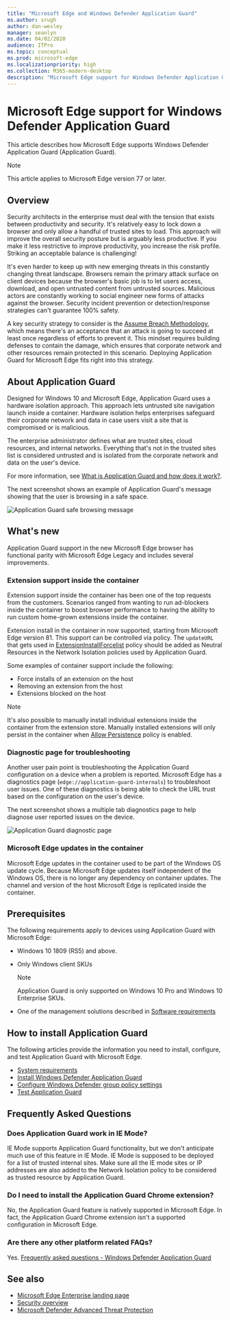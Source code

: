 ```yaml
---
title: "Microsoft Edge and Windows Defender Application Guard"
ms.author: srugh
author: dan-wesley
manager: seanlyn
ms.date: 04/02/2020
audience: ITPro
ms.topic: conceptual
ms.prod: microsoft-edge
ms.localizationpriority: high
ms.collection: M365-modern-desktop
description: "Microsoft Edge support for Windows Defender Application Guard"
---
```


# Microsoft Edge support for Windows Defender Application Guard

This article describes how Microsoft Edge supports Windows Defender Application Guard (Application Guard).

> [!NOTE]
> This article applies to Microsoft Edge version 77 or later.

## Overview

Security architects in the enterprise must deal with the tension that exists between productivity and security. It's relatively easy to lock down a browser and only allow a handful of trusted sites to load. This approach will improve the overall security posture but is arguably less productive. If you make it less restrictive to improve productivity, you increase the risk profile. Striking an acceptable balance is challenging!

It's even harder to keep up with new emerging threats in this constantly changing threat landscape. Browsers remain the primary attack surface on client devices because the browser's basic job is to let users access, download, and open untrusted content from untrusted sources. Malicious actors are constantly working to social engineer new forms of attacks against the browser. Security incident prevention or detection/response strategies can't guarantee 100% safety.

A key security strategy to consider is the [Assume Breach Methodology](https://docs.microsoft.com/office365/Enterprise/office-365-monitoring-and-testing#assume-breach-methodology), which means there's an acceptance that an attack is going to succeed at least once regardless of efforts to prevent it. This mindset requires building defenses to contain the damage, which ensures that corporate network and other resources remain protected in this scenario.  Deploying Application Guard for Microsoft Edge fits right into this strategy.

## About Application Guard

Designed for Windows 10 and Microsoft Edge, Application Guard uses a hardware isolation approach. This approach lets untrusted site navigation launch inside a container. Hardware isolation helps enterprises safeguard their corporate network and data in case users visit a site that is compromised or is malicious.

The enterprise administrator defines what are trusted sites, cloud resources, and internal networks. Everything that's not in the trusted sites list is considered untrusted and is isolated from the corporate network and data on the user's device.

For more information, see [What is Application Guard and how does it work?](https://docs.microsoft.com/windows/security/threat-protection/windows-defender-application-guard/wd-app-guard-overview#what-is-application-guard-and-how-does-it-work).

The next screenshot shows an example of Application Guard's message showing that the user is browsing in a safe space.

![Application Guard safe browsing message](media/microsoft-edge-security-windows-defender-application-guard/wd-application-guard-1.png)

## What's new

Application Guard support in the new Microsoft Edge  browser has functional parity with Microsoft Edge Legacy and includes several improvements.

### Extension support inside the container

Extension support inside the container has been one of the top requests from the customers. Scenarios ranged from wanting to run ad-blockers inside the container to boost browser performance to having the ability to run custom home-grown extensions inside the container.

Extension install in the container in now supported, starting from Microsoft Edge version 81. This support can be controlled via policy. The `updateURL` that gets used in [ExtensionInstallForcelist](https://docs.microsoft.com/DeployEdge/microsoft-edge-policies#extensioninstallforcelist) policy should be added as Neutral Resources in the Network Isolation policies used by Application Guard.

Some examples of container support include the following:

- Force installs of an extension on the host
- Removing an extension from the host
- Extensions blocked on the host

> [!NOTE]
> It's also possible to manually install individual extensions inside the container from the extension store. Manually installed extensions will only persist in the container when [Allow Persistence](https://docs.microsoft.com/windows/security/threat-protection/windows-defender-application-guard/configure-wd-app-guard#application-specific-settings
) policy is enabled.

### Diagnostic page for troubleshooting

Another user pain point is troubleshooting the Application Guard configuration on a device when a problem is reported. Microsoft Edge has a diagnostics page (`edge://application-guard-internals`) to troubleshoot user issues. One of these diagnostics is being able to check the URL trust based on the configuration on the user's device.

The next screenshot shows a multiple tab diagnostics page to help diagnose user reported issues on the device.

![Application Guard diagnostic page](media/microsoft-edge-security-windows-defender-application-guard/wd-application-guard-2.png)

### Microsoft Edge updates in the container

Microsoft Edge updates in the container used to be part of the Windows OS update cycle. Because Microsoft Edge updates itself independent of the Windows OS, there is no longer any dependency on container updates. The channel and version of the host Microsoft Edge is replicated inside the container.

## Prerequisites

The following  requirements apply to devices using Application Guard with Microsoft Edge:

- Windows 10 1809 (RS5) and above.
- Only Windows client SKUs

  > [!NOTE]
  > Application Guard is only supported on Windows 10 Pro and Windows 10 Enterprise SKUs.

- One of the management solutions described in [Software requirements](https://docs.microsoft.com/windows/security/threat-protection/windows-defender-application-guard/reqs-wd-app-guard#software-requirements)

## How to install Application Guard

The following articles provide the information you need to install, configure, and test Application Guard with Microsoft Edge.

- [System requirements](https://docs.microsoft.com/windows/security/threat-protection/windows-defender-application-guard/reqs-wd-app-guard)
- [Install Windows Defender Application Guard](https://docs.microsoft.com/windows/security/threat-protection/windows-defender-application-guard/install-wd-app-guard)
- [Configure Windows Defender group policy settings](https://docs.microsoft.com/windows/security/threat-protection/windows-defender-application-guard/configure-wd-app-guard)
- [Test Application Guard](https://docs.microsoft.com/windows/security/threat-protection/windows-defender-application-guard/test-scenarios-wd-app-guard)

## Frequently Asked Questions

### Does Application Guard work in IE Mode?

IE Mode supports Application Guard functionality, but we don't anticipate much use of this feature in IE Mode. IE Mode is supposed to be deployed for a list of trusted internal sites. Make sure all the IE mode sites or IP addresses are also added to the Network Isolation policy to be considered as trusted resource by Application Guard.

### Do I need to install the Application Guard Chrome extension?

No, the Application Guard feature is natively supported in Microsoft Edge. In fact, the Application Guard Chrome extension isn't a supported configuration in Microsoft Edge.

### Are there any other platform related FAQs?

Yes. [Frequently asked questions - Windows Defender Application Guard](https://docs.microsoft.com/windows/security/threat-protection/windows-defender-application-guard/faq-wd-app-guard) 

## See also

- [Microsoft Edge Enterprise landing page](https://aka.ms/EdgeEnterprise)
- [Security overview](security-overview.md)
- [Microsoft Defender Advanced Threat Protection](https://docs.microsoft.com/windows/security/threat-protection/microsoft-defender-atp/microsoft-defender-advanced-threat-protection)
